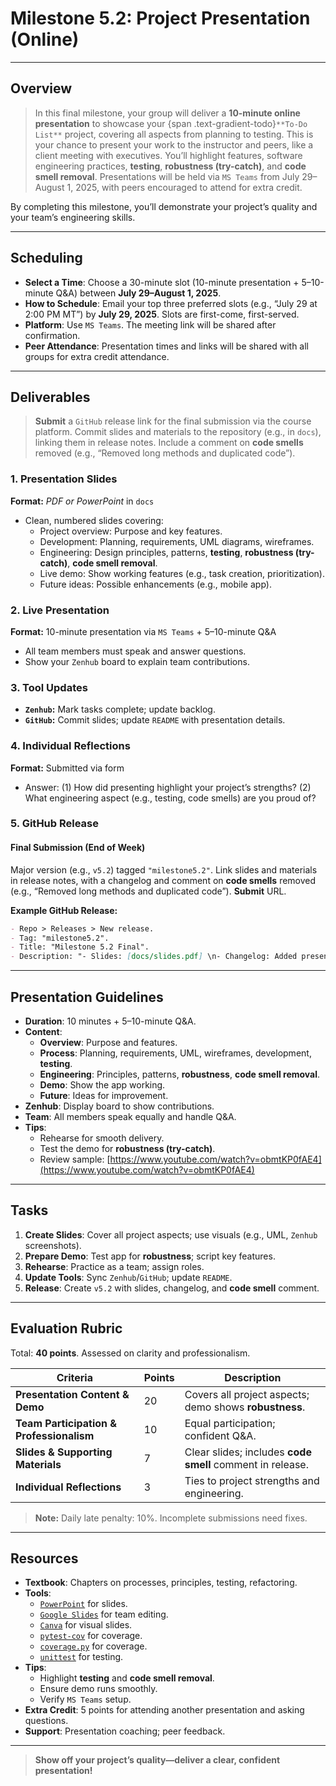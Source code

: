 # Milestone 5.2: Project Presentation (Online)

---

## Overview

> In this final milestone, your group will deliver a **10-minute online presentation** to showcase your {span .text-gradient-todo}`**To-Do List**` project, covering all aspects from planning to testing. This is your chance to present your work to the instructor and peers, like a client meeting with executives. You’ll highlight features, software engineering practices, **testing**, **robustness (try-catch)**, and **code smell removal**. Presentations will be held via `MS Teams` from July 29–August 1, 2025, with peers encouraged to attend for extra credit.

By completing this milestone, you’ll demonstrate your project’s quality and your team’s engineering skills.

---

## Scheduling

- **Select a Time**: Choose a 30-minute slot (10-minute presentation + 5–10-minute Q&A) between **July 29–August 1, 2025**.
- **How to Schedule**: Email your top three preferred slots (e.g., “July 29 at 2:00 PM MT”) by **July 29, 2025**. Slots are first-come, first-served.
- **Platform**: Use `MS Teams`. The meeting link will be shared after confirmation.
- **Peer Attendance**: Presentation times and links will be shared with all groups for extra credit attendance.

---

## Deliverables

> **Submit** a `GitHub` release link for the final submission via the course platform. Commit slides and materials to the repository (e.g., in `docs`), linking them in release notes. Include a comment on **code smells** removed (e.g., “Removed long methods and duplicated code”).

### 1. **Presentation Slides**
**Format:** *PDF or PowerPoint* in `docs`  

- Clean, numbered slides covering:
  - Project overview: Purpose and key features.
  - Development: Planning, requirements, UML diagrams, wireframes.
  - Engineering: Design principles, patterns, **testing**, **robustness (try-catch)**, **code smell removal**.
  - Live demo: Show working features (e.g., task creation, prioritization).
  - Future ideas: Possible enhancements (e.g., mobile app).

### 2. **Live Presentation**
**Format:** 10-minute presentation via `MS Teams` + 5–10-minute Q&A  

- All team members must speak and answer questions.
- Show your `Zenhub` board to explain team contributions.

### 3. **Tool Updates**
- **`Zenhub`:** Mark tasks complete; update backlog.
- **`GitHub`:** Commit slides; update `README` with presentation details.

### 4. **Individual Reflections**
**Format:** Submitted via form  

- Answer: (1) How did presenting highlight your project’s strengths? (2) What engineering aspect (e.g., testing, code smells) are you proud of?

### 5. **GitHub Release**

#### Final Submission (End of Week)
Major version (e.g., `v5.2`) tagged `"milestone5.2"`. Link slides and materials in release notes, with a changelog and comment on **code smells** removed (e.g., “Removed long methods and duplicated code”). **Submit** URL.

**Example GitHub Release:**  
```markdown
- Repo > Releases > New release.
- Tag: "milestone5.2".
- Title: "Milestone 5.2 Final".
- Description: "- Slides: [docs/slides.pdf] \n- Changelog: Added presentation materials. \n- Code Smells Removed: Long methods, duplicated code."
```

---

## Presentation Guidelines

- **Duration**: 10 minutes + 5–10-minute Q&A.
- **Content**:
  - **Overview**: Purpose and features.
  - **Process**: Planning, requirements, UML, wireframes, development, **testing**.
  - **Engineering**: Principles, patterns, **robustness**, **code smell removal**.
  - **Demo**: Show the app working.
  - **Future**: Ideas for improvement.
- **Zenhub**: Display board to show contributions.
- **Team**: All members speak equally and handle Q&A.
- **Tips**:
  - Rehearse for smooth delivery.
  - Test the demo for **robustness (try-catch)**.
  - Review sample: [https://www.youtube.com/watch?v=obmtKP0fAE4](https://www.youtube.com/watch?v=obmtKP0fAE4)

---

## Tasks

1. **Create Slides**: Cover all project aspects; use visuals (e.g., UML, `Zenhub` screenshots).
2. **Prepare Demo**: Test app for **robustness**; script key features.
3. **Rehearse**: Practice as a team; assign roles.
4. **Update Tools**: Sync `Zenhub`/`GitHub`; update `README`.
5. **Release**: Create `v5.2` with slides, changelog, and **code smell** comment.

---

## Evaluation Rubric

Total: **40 points**. Assessed on clarity and professionalism.

| **Criteria**                       | **Points** | **Description**                                                                 |
|------------------------------------|------------|---------------------------------------------------------------------------------|
| **Presentation Content & Demo**    | 20         | Covers all project aspects; demo shows **robustness**.                           |
| **Team Participation & Professionalism** | 10    | Equal participation; confident Q&A.                                             |
| **Slides & Supporting Materials**  | 7          | Clear slides; includes **code smell** comment in release.                        |
| **Individual Reflections**         | 3          | Ties to project strengths and engineering.                                      |

> **Note:** Daily late penalty: 10%. Incomplete submissions need fixes.

---

## Resources

- **Textbook**: Chapters on processes, principles, testing, refactoring.
- **Tools**:
  - [`PowerPoint`](https://support.microsoft.com/en-us/powerpoint) for slides.
  - [`Google Slides`](https://www.google.com/slides/about/) for team editing.
  - [`Canva`](https://www.canva.com/) for visual slides.
  - [`pytest-cov`](https://pytest-cov.readthedocs.io/en/latest/) for coverage.
  - [`coverage.py`](https://coverage.readthedocs.io/en/latest/) for coverage.
  - [`unittest`](https://docs.python.org/3/library/unittest.html) for testing.
- **Tips**:
  - Highlight **testing** and **code smell removal**.
  - Ensure demo runs smoothly.
  - Verify `MS Teams` setup.
- **Extra Credit**: 5 points for attending another presentation and asking questions.
- **Support**: Presentation coaching; peer feedback.

---

> **Show off your project’s quality—deliver a clear, confident presentation!**